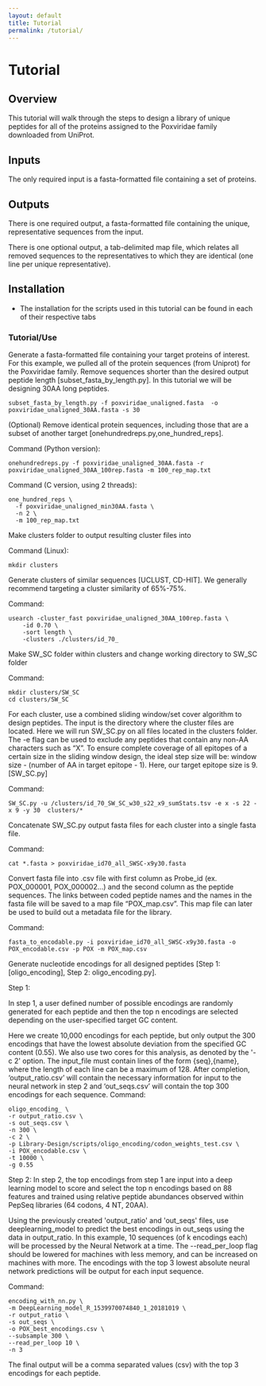 ```yaml
---
layout: default
title: Tutorial
permalink: /tutorial/
---
```

# Tutorial

## Overview

This tutorial will walk through the steps to design a library of unique peptides for all of the proteins assigned to the Poxviridae family downloaded from UniProt.

## Inputs

The only required input is a fasta-formatted file containing a set of proteins.

## Outputs

There is one required output, a fasta-formatted file containing the unique, representative sequences from the input. 

There is one optional output, a tab-delimited map file, which relates all removed sequences to the representatives to which they are identical (one line per unique representative).

## Installation

- The installation for the scripts used in this tutorial can be found in each of their respective tabs

### Tutorial/Use

Generate a fasta-formatted file containing your target proteins of interest. For this example, we pulled all of the protein sequences (from Uniprot) for the Poxviridae family.
Remove sequences shorter than the desired output peptide length [subset_fasta_by_length.py]. In this tutorial we will be designing 30AA long peptides.

```
subset_fasta_by_length.py -f poxviridae_unaligned.fasta  -o poxviridae_unaligned_30AA.fasta -s 30
```

(Optional) Remove identical protein sequences, including those that are a subset of another target [onehundredreps.py,one_hundred_reps].

Command (Python version):
```
onehundredreps.py -f poxviridae_unaligned_30AA.fasta -r poxviridae_unaligned_30AA_100rep.fasta -m 100_rep_map.txt
```
Command (C version, using 2 threads):
```
one_hundred_reps \
  -f poxviridae_unaligned_min30AA.fasta \
  -n 2 \
  -m 100_rep_map.txt
```

Make clusters folder to output resulting cluster files into

Command (Linux):
```
mkdir clusters
```

Generate clusters of similar sequences [UCLUST, CD-HIT]. We generally recommend targeting a cluster similarity of 65%-75%.

Command:
```
usearch -cluster_fast poxviridae_unaligned_30AA_100rep.fasta \
    -id 0.70 \
    -sort length \
    -clusters ./clusters/id_70_
```

Make SW\_SC folder within clusters and change working directory to SW\_SC folder

Command:
```
mkdir clusters/SW_SC
cd clusters/SW_SC
```

For each cluster, use a combined sliding window/set cover algorithm to design peptides. The input is the directory where the cluster files are located. Here we will run SW\_SC.py on all files located in the clusters folder. The -e flag can be used to exclude any peptides that contain any non-AA characters such as “X”. To ensure complete coverage of all epitopes of a certain size in the sliding window design, the ideal step size will be: window size - (number of AA in target epitope - 1). Here, our target epitope size is 9. [SW_SC.py]

Command:
```
SW_SC.py -u /clusters/id_70_SW_SC_w30_s22_x9_sumStats.tsv -e x -s 22 -x 9 -y 30  clusters/*
```

Concatenate SW_SC.py output fasta files for each cluster into a single fasta file.

Command:
```
cat *.fasta > poxviridae_id70_all_SWSC-x9y30.fasta
```
Convert fasta file into .csv file with first column as Probe\_id (ex. POX\_000001, POX\_000002…) and the second column as the peptide sequences. The links between coded peptide names and the names in the fasta file will be saved to a map file “POX_map.csv”. This map file can later be used to build out a metadata file for the library.

Command:
```
fasta_to_encodable.py -i poxviridae_id70_all_SWSC-x9y30.fasta -o POX_encodable.csv -p POX -m POX_map.csv
```
Generate nucleotide encodings for all designed peptides [Step 1: [oligo\_encoding], Step 2: oligo_encoding.py]. 

Step 1:

In step 1, a user defined number of possible encodings are randomly generated for each peptide and then the top n encodings are selected depending on the user-specified target GC content.

Here we create 10,000 encodings for each peptide, but only output the 300 encodings that have the lowest absolute deviation from the specified GC content (0.55). We also use two cores for this analysis, as denoted by the '-c 2' option. The input\_file must contain lines of the form {seq},{name}, where the length of each line can be a maximum of 128. After completion, ‘output\_ratio.csv’ will contain the necessary information for input to the neural network in step 2 and ‘out_seqs.csv’ will contain the top 300 encodings for each sequence.
Command:

```
oligo_encoding_ \
-r output_ratio.csv \
-s out_seqs.csv \
-n 300 \
-c 2 \
-p Library-Design/scripts/oligo_encoding/codon_weights_test.csv \
-i POX_encodable.csv \
-t 10000 \
-g 0.55
```
Step 2:
In step 2, the top encodings from step 1 are input into a deep learning model to score and select the top n encodings based on 88 features and trained using relative peptide abundances observed within PepSeq libraries (64 codons, 4 NT, 20AA).

Using the previously created 'output\_ratio' and 'out\_seqs' files, use deeplearning\_model to predict the best encodings in out\_seqs using the data in output\_ratio. In this example, 10 sequences (of k encodings each) will be processed by the Neural Network at a time. The --read\_per_loop flag should be lowered for machines with less memory, and can be increased on machines with more. The encodings with the top 3 lowest absolute neural network predictions will be output for each input sequence.


Command:
```
encoding_with_nn.py \
-m DeepLearning_model_R_1539970074840_1_20181019 \
-r output_ratio \
-s out_seqs \
-o POX_best_encodings.csv \
--subsample 300 \
--read_per_loop 10 \
-n 3
```

The final output will be a comma separated values (csv) with the top 3 encodings for each peptide.

